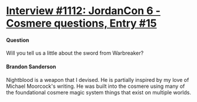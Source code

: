# [Interview #1112: JordanCon 6 - Cosmere questions, Entry #15](https://www.theoryland.com/intvmain.php?i=1112#15)

#### Question

Will you tell us a little about the sword from Warbreaker?

#### Brandon Sanderson

Nightblood is a weapon that I devised. He is partially inspired by my love of Michael Moorcock's writing. He was built into the cosmere using many of the foundational cosmere magic system things that exist on multiple worlds.

